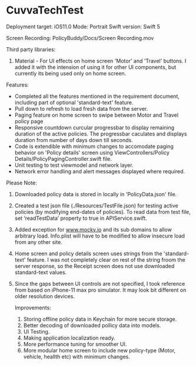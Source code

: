 # CuvvaTechTest

Deployment target: iOS11.0
Mode: Portrait 
Swift version: Swift 5


Screen Recording: PolicyBuddy/Docs/Screen Recording.mov


Third party libraries:
1. Material - For UI effects on home screen 'Motor' and 'Travel' buttons. I added it with the intension of using it for other UI components, but currently its being used only on home screen. 


Features:
- Completed all the features mentioned in the requirement document, including part of optional 'standard-text' feature.
- Pull down to refresh to load fresh data from the server. 
- Paging feature on home screen to swipe between Motor and Travel policy page
- Responsive countdown curcular progressbar to display remaining duration of the active policies. The progressbar caculates and displays duration from number of days down till seconds. 
- Code is extendible with minimum changes to accomodate paging behavior on 'Policy details' screen using ViewControllers/Policy Details/PolicyPagingController.swift file.
- Unit testing to test viewmodel and network layer. 
- Network error handling and alert messages displayed where required.  


Please Note:

1. Downloaded policy data is stored in locally in 'PolicyData.json' file.

2. Created a test json file (./Resources/TestFile.json) for testing active policies (by modifying end-dates of policies). To read data from test file, set ‘readTestData’ property to true in APIService.swift.

3. Added exception for www.mocky.io and its sub domains to allow arbitrary load. Info.plist will have to be modified to allow insecure load from any other site.

4. Home screen and policy details screen uses strings from the 'standard-text' feature. I was not completely clear on rest of the string froom the server response, so the Receipt screen does not use downloaded standard-text values. 

4. Since the gaps between UI controls are not specified, I took reference from based on iPhone-11 max pro simulator. It may look bit different on older resolution devices.

    
    Improvements:
    
    1.  Storing offline policy data in Keychain for more secure storage.
    2.  Better decoding of downloaded pollicy data into models.
    3. UI Testing.
    4. Making application localization ready.
    5. More performance tuning for smoother UI.
    6. More modular home screen to include new policy-type (Motor, vehicle, heallth etc) with minimum changes. 
    

    
    

